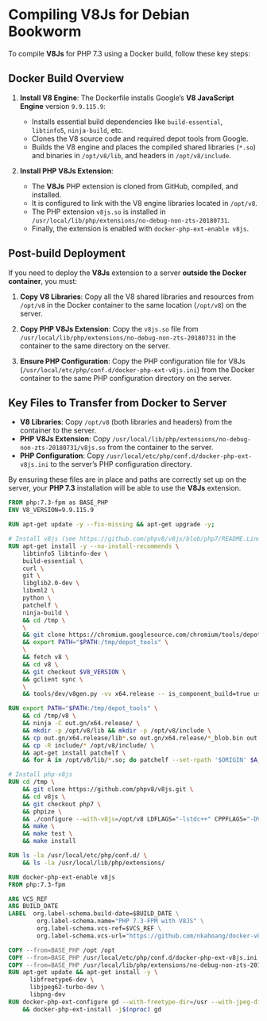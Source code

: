 # Compiling V8Js for Debian Bookworm

To compile **V8Js** for PHP 7.3 using a Docker build, follow these key steps:

## Docker Build Overview

1. **Install V8 Engine**:
   The Dockerfile installs Google’s **V8 JavaScript Engine** version `9.9.115.9`:
   - Installs essential build dependencies like `build-essential`, `libtinfo5`, `ninja-build`, etc.
   - Clones the V8 source code and required depot tools from Google.
   - Builds the V8 engine and places the compiled shared libraries (`*.so`) and binaries in `/opt/v8/lib`, and headers in `/opt/v8/include`.

2. **Install PHP V8Js Extension**:
   - The **V8Js** PHP extension is cloned from GitHub, compiled, and installed.
   - It is configured to link with the V8 engine libraries located in `/opt/v8`.
   - The PHP extension `v8js.so` is installed in `/usr/local/lib/php/extensions/no-debug-non-zts-20180731`.
   - Finally, the extension is enabled with `docker-php-ext-enable v8js`.

## Post-build Deployment

If you need to deploy the **V8Js** extension to a server **outside the Docker container**, you must:

1. **Copy V8 Libraries**:
   Copy all the V8 shared libraries and resources from `/opt/v8` in the Docker container to the same location (`/opt/v8`) on the server.

2. **Copy PHP V8Js Extension**:
   Copy the `v8js.so` file from `/usr/local/lib/php/extensions/no-debug-non-zts-20180731` in the container to the same directory on the server.

3. **Ensure PHP Configuration**:
   Copy the PHP configuration file for V8Js (`/usr/local/etc/php/conf.d/docker-php-ext-v8js.ini`) from the Docker container to the same PHP configuration directory on the server.

## Key Files to Transfer from Docker to Server

- **V8 Libraries**: Copy `/opt/v8` (both libraries and headers) from the container to the server.
- **PHP V8Js Extension**: Copy `/usr/local/lib/php/extensions/no-debug-non-zts-20180731/v8js.so` from the container to the server.
- **PHP Configuration**: Copy `/usr/local/etc/php/conf.d/docker-php-ext-v8js.ini` to the server’s PHP configuration directory.

By ensuring these files are in place and paths are correctly set up on the server, your **PHP 7.3** installation will be able to use the **V8Js** extension.

```dockerfile
FROM php:7.3-fpm as BASE_PHP
ENV V8_VERSION=9.9.115.9

RUN apt-get update -y --fix-missing && apt-get upgrade -y;

# Install v8js (see https://github.com/phpv8/v8js/blob/php7/README.Linux.md)
RUN apt-get install -y --no-install-recommends \
    libtinfo5 libtinfo-dev \
    build-essential \
    curl \
    git \
    libglib2.0-dev \
    libxml2 \
    python \
    patchelf \
    ninja-build \
    && cd /tmp \
    \
    && git clone https://chromium.googlesource.com/chromium/tools/depot_tools.git --progress --verbose \
    && export PATH="$PATH:/tmp/depot_tools" \
    \
    && fetch v8 \
    && cd v8 \
    && git checkout $V8_VERSION \
    && gclient sync \
    \
    && tools/dev/v8gen.py -vv x64.release -- is_component_build=true use_custom_libcxx=false

RUN export PATH="$PATH:/tmp/depot_tools" \
    && cd /tmp/v8 \
    && ninja -C out.gn/x64.release/ \
    && mkdir -p /opt/v8/lib && mkdir -p /opt/v8/include \
    && cp out.gn/x64.release/lib*.so out.gn/x64.release/*_blob.bin out.gn/x64.release/icudtl.dat /opt/v8/lib/ \
    && cp -R include/* /opt/v8/include/ \
    && apt-get install patchelf \
    && for A in /opt/v8/lib/*.so; do patchelf --set-rpath '$ORIGIN' $A;done

# Install php-v8js
RUN cd /tmp \
    && git clone https://github.com/phpv8/v8js.git \
    && cd v8js \
    && git checkout php7 \
    && phpize \
    && ./configure --with-v8js=/opt/v8 LDFLAGS="-lstdc++" CPPFLAGS="-DV8_COMPRESS_POINTERS" \
    && make \
    && make test \
    && make install

RUN ls -la /usr/local/etc/php/conf.d/ \
    && ls -la /usr/local/lib/php/extensions/

RUN docker-php-ext-enable v8js
FROM php:7.3-fpm

ARG VCS_REF
ARG BUILD_DATE
LABEL  org.label-schema.build-date=$BUILD_DATE \
        org.label-schema.name="PHP 7.3-FPM with V8JS" \
        org.label-schema.vcs-ref=$VCS_REF \
        org.label-schema.vcs-url="https://github.com/nkahoang/docker-v8js-php"

COPY --from=BASE_PHP /opt /opt
COPY --from=BASE_PHP /usr/local/etc/php/conf.d/docker-php-ext-v8js.ini /usr/local/etc/php/conf.d/
COPY --from=BASE_PHP /usr/local/lib/php/extensions/no-debug-non-zts-20180731 /usr/local/lib/php/extensions/no-debug-non-zts-20180731
RUN apt-get update && apt-get install -y \
      libfreetype6-dev \
      libjpeg62-turbo-dev \
      libpng-dev
RUN docker-php-ext-configure gd --with-freetype-dir=/usr --with-jpeg-dir=/usr --with-png-dir=/usr \
    && docker-php-ext-install -j$(nproc) gd
    
```